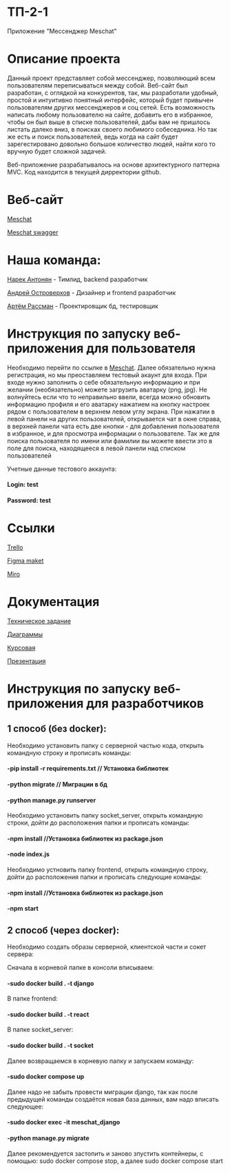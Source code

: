 # ТП-2-1

Приложение "Мессенджер Meschat"

# Описание проекта
Данный проект представляет собой мессенджер, позволяющий всем пользователям переписываться между собой. 
Веб-сайт был разработан, с оглядкой на конкурентов, так, мы разработали удобный, простой и интуитивно понятный интерфейс, который будет привычен пользователям других мессенджеров и соц сетей. Есть возможность написать любому пользователю на сайте, добавить его в избранное, чтобы он был выше в списке пользователей, дабы вам не пришлось листать далеко вниз, в поисках своего любимого собеседника. Но так же есть и поиск пользователей, ведь когда на сайт будет зарегестировано довольно большое количество людей, найти кого то вручную будет сложной задачей.

Веб-приложение разрабатывалось на основе архитектурного паттерна MVC. Код находится в текущей дирректории github.

# Веб-сайт
[Meschat](http://158.160.96.21:3000/)

[Meschat swagger](http://158.160.96.21:8000/swagger/)

# Наша команда:

[Нарек Антонян](https://github.com/AntonyanNarek) - Тимлид, backend разработчик

[Андрей Островерхов](https://github.com/ostrowerkhov) - Дизайнер и frontend разработчик

[Артём Рассман](https://github.com/Paccmanio) - Проектировщик бд, тестировщик 

# Инструкция по запуску веб-приложения для пользователя
Необходимо перейти по ссылке в [Meschat](http://158.160.96.21:3000/). Далее обязательно нужна регистрация, но мы преоставляем тестовый акаунт для входа.
При входе нужно заполнить о себе обязательную информацию и при желании (необязательно) можете загрузить аватарку (png, jpg). Не волнуйтесь если что то неправильно ввели, всегда можно обновить информацию профиля и его аватарку нажатием на кнопку настроек рядом с пользователем в верхнем левом углу экрана. При нажатии в левой панели на других пользователей, открывается чат в окне справа, в верхней панели чата есть две кнопки - для добавления пользователя в избранное, и для просмотра информации о пользователе. Так же для поиска пользователя по имени или фамилии вы можете ввести это в поле для поиска, находящееся в левой панели над списком пользователей

Учетные данные тестового аккаунта:
#### Login: test
#### Password: test

# Ссылки

[Trello](https://trello.com/b/iTJ6RSBX/untitled-board)

[Figma maket](https://www.figma.com/file/VyGW8ECnnXEXN4RI97NOZL/MesChat?node-id=1-18&t=rHojKdiQia62k1aC-0)

[Miro](https://miro.com/app/board/uXjVMbdqiiE=/)

# Документация

[Техническое задание](https://github.com/AntonyanNarek/MesChat/blob/master/documentation/%D0%A2%D0%97%20%D0%A2%D0%9F-2-1%20(2).pdf)

[Диаграммы](https://vk.com/away.php?utf=1&to=https%3A%2F%2Fdrive.google.com%2Fdrive%2Ffolders%2F1AFmhSYDaAcNUoYBtvwD3YUATv9Ftnd_M%3Fusp%3Dshare_link)

[Курсовая](https://github.com/AntonyanNarek/MesChat/blob/master/documentation/kursa4.pdf)

[Презентация](https://github.com/AntonyanNarek/MesChat/blob/master/documentation/Prezentatsia_Meschat%20(1).pdf)

# Инструкция по запуску веб-приложения для разработчиков 
## 1 способ (без docker): 
  

 Необходимо установить папку с серверной частью кода, открыть командную строку и прописать команды:
  
  #### -pip install -r requirements.txt // Установка библиотек
  
  #### -python migrate // Миграции в бд
  
  #### -python manage.py runserver

 Необходимо установить папку socket_server, открыть командную строки, дойти до расположения папки и прописать команды:
  
  #### -npm install //Установка библиотек из package.json
  
  #### -node index.js

 Необходимо устновить папку frontend, открыть командную строку, дойти до расположения папки и прописать следующие команды:
  
  #### -npm install //Установка библиотек из package.json
  
  #### -npm start

## 2 способ (через docker):

Необходимо создать образы серверной, клиентской части и сокет сервера:

 Сначала в корневой папке в консоли вписываем:
 
  #### -sudo docker build . -t django
 
 В папке frontend:
 
  #### -sudo docker build . -t react
 
 В папке socket_server:
 
  #### -sudo docker build . -t socket
 
Далее возвращаемся в корневую папку и запускаем команду: 

  #### -sudo docker compose up

Далее надо не забыть провести миграции django, так как после предыдущей команды создаётся новая база данных, вам надо вписать следующее:

  #### -sudo docker exec -it meschat_django
  
  #### -python manage.py migrate
  
Далее рекомендуется застопить и заново зпустить контейнеры, с помощью: sudo docker compose stop, а далее sudo docker compose start
